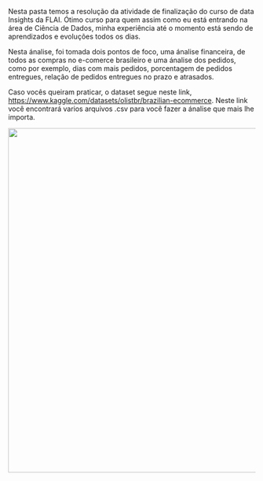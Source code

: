 Nesta pasta temos a resolução da atividade de finalização do curso de data Insights da FLAI. Ótimo curso para quem assim como eu está entrando na área de Ciência de Dados, minha experiência até o momento está sendo de aprendizados e evoluções todos os dias.

Nesta ánalise, foi tomada dois pontos de foco, uma ánalise financeira, de todos as compras no e-comerce brasileiro e uma ánalise dos pedidos, como por exemplo, dias com mais pedidos, porcentagem de pedidos entregues, relação de pedidos entregues no prazo e atrasados.

Caso vocês queiram praticar, o dataset segue neste link, https://www.kaggle.com/datasets/olistbr/brazilian-ecommerce. Neste link você encontrará varios arquivos .csv para você fazer a ánalise que mais lhe importa.


<div align="center">
<img src="https://user-images.githubusercontent.com/87787728/163234872-2251ec87-b3a9-405a-b462-a438bc2e355a.png" width="700px" />
</div>
